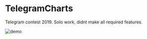 # TelegramCharts

Telegram contest 2019. Solo work, didnt make all required features.

![demo](https://media.giphy.com/media/v1.Y2lkPTc5MGI3NjExNWdnZmFjMDNtdDdvbWk5OXQ4Zzh1MnA5anVkbDBodHpiY2g2ZWYyZSZlcD12MV9pbnRlcm5hbF9naWZfYnlfaWQmY3Q9Zw/CZcgHFM3ZuL9eGrdEQ/giphy.gif)

